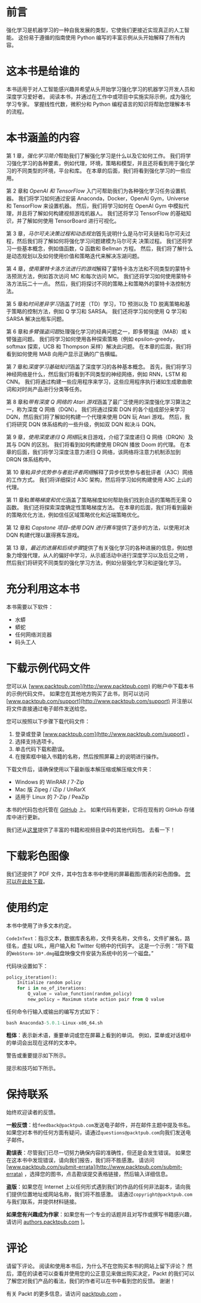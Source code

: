 # 前言

强化学习是机器学习的一种自我发展的类型，它使我们更接近实现真正的人工智能。 这份易于遵循的指南使用 Python 编写的丰富示例从头开始解释了所有内容。

# 这本书是给谁的

本书适用于对人工智能感兴趣并希望从头开始学习强化学习的机器学习开发人员和深度学习爱好者。 阅读本书，并通过在工作中或项目中实施实际示例，成为强化学习专家。 掌握线性代数，微积分和 Python 编程语言的知识将帮助您理解本书的流程。

# 本书涵盖的内容

第 1 章，*强化学习简介*帮助我们了解强化学习是什么以及它如何工作。 我们将学习强化学习的各种要素，例如代理，环境，策略和模型，并且还将看到用于强化学习的不同类型的环境，平台和库。 在本章的后面，我们将看到强化学习的一些应用。

第 2 章和 *OpenAI 和 TensorFlow* 入门可帮助我们为各种强化学习任务设置机器。 我们将学习如何通过安装 Anaconda，Docker，OpenAI Gym，Universe 和 TensorFlow 来设置机器。 然后，我们将学习如何在 OpenAI Gym 中模拟代理，并且将了解如何构建视频游戏机器人。 我们还将学习 TensorFlow 的基础知识，并了解如何使用 TensorBoard 进行可视化。

第 3 章，*马尔可夫决策过程和动态规划*首先说明什么是马尔可夫链和马尔可夫过程，然后我们将了解如何将强化学习问题建模为马尔可夫 决策过程。 我们还将学习一些基本概念，例如值函数，Q 函数和 Bellman 方程。 然后，我们将了解什么是动态规划以及如何使用价值和策略迭代来解决冻湖问题。

第 4 章，*使用蒙特卡洛方法进行的游戏*解释了蒙特卡洛方法和不同类型的蒙特卡洛预测方法，例如首次访问 MC 和每次访问 MC。 我们还将学习如何使用蒙特卡洛方法玩二十一点。 然后，我们将探讨不同的策略上和策略外的蒙特卡洛控制方法。

第 5 章和*时间差异学习*涵盖了时差（TD）学习，TD 预测以及 TD 脱离策略和基于策略的控制方法，例如 Q 学习和 SARSA。 我们还将学习如何使用 Q 学习和 SARSA 解决出租车问题。

第 6 章和*多臂强盗问题*处理强化学习的经典问题之一，即多臂强盗（MAB）或 k 臂强盗问题。 我们将学习如何使用各种探索策略（例如 epsilon-greedy，softmax 探索，UCB 和 Thompson 采样）解决此问题。 在本章的后面，我们将看到如何使用 MAB 向用户显示正确的广告横幅。

第 7 章和*深度学习基础知识*涵盖了深度学习的各种基本概念。 首先，我们将学习神经网络是什么，然后我们将看到不同类型的神经网络，例如 RNN，LSTM 和 CNN。 我们将通过构建一些应用程序来学习，这些应用程序执行诸如生成歌曲歌词和对时尚产品进行分类等任务。

第 8 章和*带有深度 Q 网络的 Atari 游戏*涵盖了最广泛使用的深度强化学习算法之一，称为深度 Q 网络（DQN）。 我们将通过探索 DQN 的各个组成部分来学习 DQN，然后我们将了解如何构建一个代理来使用 DQN 玩 Atari 游戏。 然后，我们将研究 DQN 体系结构的一些升级，例如双 DQN 和决斗 DQN。

第 9 章，*使用深度递归 Q 网络*玩末日游戏，介绍了深度递归 Q 网络（DRQN）及其与 DQN 的区别。 我们将看到如何构建使用 DRQN 播放 Doom 的代理。 在本章的后面，我们将学习深度注意力递归 Q 网络，该网络将注意力机制添加到 DRQN 体系结构中。

第 10 章和*异步优势参与者批评者网络*解释了异步优势参与者批评者（A3C）网络的工作方式。 我们将详细探讨 A3C 架构，然后将学习如何构建使用 A3C 上山的代理。

第 11 章和*策略梯度和优化*涵盖了策略梯度如何帮助我们找到合适的策略而无需 Q 函数。 我们还将探索深度确定性策略梯度方法。 在本章的后面，我们将看到最新的策略优化方法，例如信任区域策略优化和近端策略优化。

第 12 章和 *Capstone 项目–使用 DQN 进行赛车*提供了逐步的方法，以使用对决 DQN 构建代理以赢得赛车游戏。

第 13 章，*最近的进展和后续步骤*提供了有关强化学习的各种进展的信息，例如想象力增强代理，从人的偏好中学习，从示威活动中进行深度学习以及后见之明 ，然后我们将研究不同类型的强化学习方法，例如分层强化学习和逆强化学习。

# 充分利用这本书

本书需要以下软件：

*   水蟒
*   蟒蛇
*   任何网络浏览器
*   码头工人

# 下载示例代码文件

您可以从 [www.packtpub.com](http://www.packtpub.com) 的帐户中下载本书的示例代码文件。 如果您在其他地方购买了此书，则可以访问 [www.packtpub.com/support](http://www.packtpub.com/support) 并注册以将文件直接通过电子邮件发送给您。

您可以按照以下步骤下载代码文件：

1.  登录或登录 [www.packtpub.com](http://www.packtpub.com/support) 。
2.  选择支持选项卡。
3.  单击代码下载和勘误。
4.  在搜索框中输入书籍的名称，然后按照屏幕上的说明进行操作。

下载文件后，请确保使用以下最新版本解压缩或解压缩文件夹：

*   Windows 的 WinRAR / 7-Zip
*   Mac 版 Zipeg / iZip / UnRarX
*   适用于 Linux 的 7-Zip / PeaZip

本书的代码包也托管在 [GitHub](https://github.com/PacktPublishing/Hands-On-Reinforcement-Learning-with-Python) 上。 如果代码有更新，它将在现有的 GitHub 存储库中进行更新。

我们还从[这里](https://github.com/PacktPublishing/)提供了丰富的书籍和视频目录中的其他代码包。 去看一下！

# 下载彩色图像

我们还提供了 PDF 文件，其中包含本书中使用的屏幕截图/图表的彩色图像。 [您可以在此处下载](http://www.packtpub.com/sites/default/files/downloads/Bookname_ColorImages.pdf)。

# 使用约定

本书中使用了许多文本约定。

`CodeInText`：指示文本，数据库表名称，文件夹名称，文件名，文件扩展名，路径名，虚拟 URL，用户输入和 Twitter 句柄中的代码字。 这是一个示例：“将下载的`WebStorm-10*.dmg`磁盘映像文件安装为系统中的另一个磁盘。”

代码块设置如下：

```py
policy_iteration():
    Initialize random policy
    for i in no_of_iterations: 
        Q_value = value_function(random_policy)
        new_policy = Maximum state action pair from Q value
```

任何命令行输入或输出的编写方式如下：

```py
bash Anaconda3-5.0.1-Linux-x86_64.sh
```

**粗体**：表示新术语，重要单词或您在屏幕上看到的单词。 例如，菜单或对话框中的单词会出现在这样的文本中。

警告或重要提示如下所示。

提示和技巧如下所示。

# 保持联系

始终欢迎读者的反馈。

**一般反馈**：给`feedback@packtpub.com`发送电子邮件，并在邮件主题中提及书名。 如果您对本书的任何方面有疑问，请通过`questions@packtpub.com`向我们发送电子邮件。

**勘误表**：尽管我们已尽一切努力确保内容的准确性，但还是会发生错误。 如果您在这本书中发现错误，请向我们报告，我们将不胜感激。 请访问 [www.packtpub.com/submit-errata](http://www.packtpub.com/submit-errata) ，选择您的图书，点击勘误提交表格链接，然后输入详细信息。

**盗版**：如果您在 Internet 上以任何形式遇到我们的作品的任何非法副本，请向我们提供位置地址或网站名称，我们将不胜感激。 请通过`copyright@packtpub.com`与我们联系，并提供材料链接。

**如果您有兴趣成为作家**：如果您有一个专业的话题并且对写作或撰写书籍感兴趣，请访问 [authors.packtpub.com](http://authors.packtpub.com/) ]。

# 评论

请留下评论。 阅读和使用本书后，为什么不在您购买本书的网站上留下评论？ 然后，潜在的读者可以查看并使用您的公正意见来做出购买决定，Packt 的我们可以了解您对我们产品的看法，我们的作者可以在书中看到您的反馈。 谢谢！

有关 Packt 的更多信息，请访问 [packtpub.com](https://www.packtpub.com/) 。